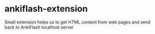 # ankiflash-extension
Small extension helps us to get HTML content from web pages and send back to AnkiFlash localhost server
